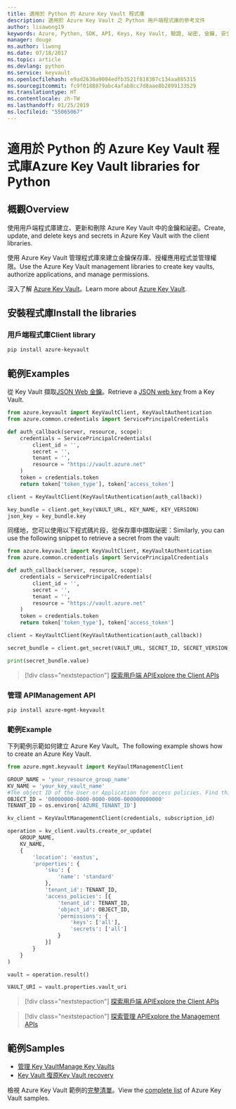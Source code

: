 ```yaml
---
title: 適用於 Python 的 Azure Key Vault 程式庫
description: 適用於 Azure Key Vault 之 Python 用戶端程式庫的參考文件
author: lisawong19
keywords: Azure, Python, SDK, API, Keys, Key Vault, 驗證, 祕密, 金鑰, 安全性
manager: douge
ms.author: liwong
ms.date: 07/18/2017
ms.topic: article
ms.devlang: python
ms.service: keyvault
ms.openlocfilehash: e9ad2630a9004edfb3521f818307c134aa885315
ms.sourcegitcommit: fc9f0188879abc4afab8cc7d8aae8b2899133529
ms.translationtype: HT
ms.contentlocale: zh-TW
ms.lasthandoff: 01/25/2019
ms.locfileid: "55065067"
---
```

# <a name="azure-key-vault-libraries-for-python"></a><span data-ttu-id="4ad08-104">適用於 Python 的 Azure Key Vault 程式庫</span><span class="sxs-lookup"><span data-stu-id="4ad08-104">Azure Key Vault libraries for Python</span></span>

## <a name="overview"></a><span data-ttu-id="4ad08-105">概觀</span><span class="sxs-lookup"><span data-stu-id="4ad08-105">Overview</span></span>

<span data-ttu-id="4ad08-106">使用用戶端程式庫建立、更新和刪除 Azure Key Vault 中的金鑰和祕密。</span><span class="sxs-lookup"><span data-stu-id="4ad08-106">Create, update, and delete keys and secrets in Azure Key Vault with the client libraries.</span></span>

<span data-ttu-id="4ad08-107">使用 Azure Key Vault 管理程式庫來建立金鑰保存庫、授權應用程式並管理權限。</span><span class="sxs-lookup"><span data-stu-id="4ad08-107">Use the Azure Key Vault management libraries to create key vaults, authorize applications, and manage permissions.</span></span> 

<span data-ttu-id="4ad08-108">深入了解 [Azure Key Vault](/azure/key-vault/key-vault-whatis)。</span><span class="sxs-lookup"><span data-stu-id="4ad08-108">Learn more about [Azure Key Vault](/azure/key-vault/key-vault-whatis).</span></span>

## <a name="install-the-libraries"></a><span data-ttu-id="4ad08-109">安裝程式庫</span><span class="sxs-lookup"><span data-stu-id="4ad08-109">Install the libraries</span></span>

### <a name="client-library"></a><span data-ttu-id="4ad08-110">用戶端程式庫</span><span class="sxs-lookup"><span data-stu-id="4ad08-110">Client library</span></span>

```bash
pip install azure-keyvault
```

## <a name="examples"></a><span data-ttu-id="4ad08-111">範例</span><span class="sxs-lookup"><span data-stu-id="4ad08-111">Examples</span></span>

<span data-ttu-id="4ad08-112">從 Key Vault 擷取[JSON Web 金鑰](https://tools.ietf.org/html/draft-ietf-jose-json-web-key-18)。</span><span class="sxs-lookup"><span data-stu-id="4ad08-112">Retrieve a [JSON web key](https://tools.ietf.org/html/draft-ietf-jose-json-web-key-18) from a Key Vault.</span></span>

```python
from azure.keyvault import KeyVaultClient, KeyVaultAuthentication
from azure.common.credentials import ServicePrincipalCredentials

def auth_callback(server, resource, scope):
    credentials = ServicePrincipalCredentials(
        client_id = '',
        secret = '',
        tenant = '',
        resource = "https://vault.azure.net"
    )
    token = credentials.token
    return token['token_type'], token['access_token']

client = KeyVaultClient(KeyVaultAuthentication(auth_callback))

key_bundle = client.get_key(VAULT_URL, KEY_NAME, KEY_VERSION)
json_key = key_bundle.key
```

<span data-ttu-id="4ad08-113">同樣地，您可以使用以下程式碼片段，從保存庫中擷取祕密：</span><span class="sxs-lookup"><span data-stu-id="4ad08-113">Similarly, you can use the following snippet to retrieve a secret from the vault:</span></span>

```python
from azure.keyvault import KeyVaultClient, KeyVaultAuthentication
from azure.common.credentials import ServicePrincipalCredentials

def auth_callback(server, resource, scope):
    credentials = ServicePrincipalCredentials(
        client_id = '',
        secret = '',
        tenant = '',
        resource = "https://vault.azure.net"
    )
    token = credentials.token
    return token['token_type'], token['access_token']

client = KeyVaultClient(KeyVaultAuthentication(auth_callback))

secret_bundle = client.get_secret(VAULT_URL, SECRET_ID, SECRET_VERSION)

print(secret_bundle.value)
```

> [!div class="nextstepaction"]
> [<span data-ttu-id="4ad08-114">探索用戶端 API</span><span class="sxs-lookup"><span data-stu-id="4ad08-114">Explore the Client APIs</span></span>](/python/api/overview/azure/keyvault/client)

### <a name="management-api"></a><span data-ttu-id="4ad08-115">管理 API</span><span class="sxs-lookup"><span data-stu-id="4ad08-115">Management API</span></span>

```bash
pip install azure-mgmt-keyvault
```

### <a name="example"></a><span data-ttu-id="4ad08-116">範例</span><span class="sxs-lookup"><span data-stu-id="4ad08-116">Example</span></span>
<span data-ttu-id="4ad08-117">下列範例示範如何建立 Azure Key Vault。</span><span class="sxs-lookup"><span data-stu-id="4ad08-117">The following example shows how to create an Azure Key Vault.</span></span> 

```python
from azure.mgmt.keyvault import KeyVaultManagementClient

GROUP_NAME = 'your_resource_group_name'
KV_NAME = 'your_key_vault_name'
#The object ID of the User or Application for access policies. Find this number in the portal
OBJECT_ID = '00000000-0000-0000-0000-000000000000'
TENANT_ID = os.environ['AZURE_TENANT_ID']

kv_client = KeyVaultManagementClient(credentials, subscription_id)

operation = kv_client.vaults.create_or_update(
    GROUP_NAME,
    KV_NAME,
    {
        'location': 'eastus',
        'properties': {
            'sku': {
                'name': 'standard'
            },
            'tenant_id': TENANT_ID,
            'access_policies': [{
                'tenant_id': TENANT_ID,
                'object_id': OBJECT_ID,
                'permissions': {
                    'keys': ['all'],
                    'secrets': ['all']
                }
            }]
        }
    }
)

vault = operation.result()

VAULT_URI = vault.properties.vault_uri
```
> [!div class="nextstepaction"]
> [<span data-ttu-id="4ad08-118">探索用戶端 API</span><span class="sxs-lookup"><span data-stu-id="4ad08-118">Explore the Client APIs</span></span>](/python/api/overview/azure/keyvault/client)

> [!div class="nextstepaction"]
> [<span data-ttu-id="4ad08-119">探索管理 API</span><span class="sxs-lookup"><span data-stu-id="4ad08-119">Explore the Management APIs</span></span>](/python/api/overview/azure/keyvault/management)

## <a name="samples"></a><span data-ttu-id="4ad08-120">範例</span><span class="sxs-lookup"><span data-stu-id="4ad08-120">Samples</span></span>
* <span data-ttu-id="4ad08-121">[管理 Key Vault][1]</span><span class="sxs-lookup"><span data-stu-id="4ad08-121">[Manage Key Vaults][1]</span></span> 
* <span data-ttu-id="4ad08-122">[Key Vault 復原][2]</span><span class="sxs-lookup"><span data-stu-id="4ad08-122">[Key Vault recovery][2]</span></span>

[1]: https://azure.microsoft.com/resources/samples/key-vault-python-manage/
[2]: https://azure.microsoft.com/resources/samples/key-vault-recovery-python/

<span data-ttu-id="4ad08-123">檢視 Azure Key Vault 範例的[完整清單](https://azure.microsoft.com/resources/samples/?platform=python&term=key+vault)。</span><span class="sxs-lookup"><span data-stu-id="4ad08-123">View the [complete list](https://azure.microsoft.com/resources/samples/?platform=python&term=key+vault) of Azure Key Vault samples.</span></span> 
